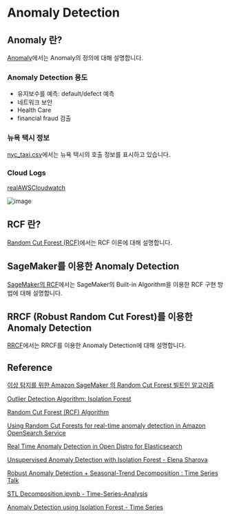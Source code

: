 # Anomaly Detection

## Anomaly 란?

[Anomaly](https://github.com/kyopark2014/ML-anomaly-detection/blob/main/anomaly.md)에서는 Anomaly의 정의에 대해 설명합니다. 

### Anomaly Detection 용도

- 유지보수를 예측: default/defect 예측
- 네트워크 보안
- Health Care
- financial fraud 검출 

### 뉴욕 택시 정보

[nyc_taxi.csv](https://github.com/kyopark2014/ML-anomaly-detection/blob/main/nyc-taxi/nyc_taxi.csv)에서는 뉴욕 택시의 호출 정보를 표시하고 있습니다.

### Cloud Logs

[realAWSCloudwatch](https://github.com/numenta/NAB/tree/master/data/realAWSCloudwatch)

![image](https://github.com/kyopark2014/ML-anomaly-detection/assets/52392004/3324aa46-838d-4d22-86b7-5bc73698772c)


## RCF 란?

[Random Cut Forest (RCF)](https://github.com/kyopark2014/ML-anomaly-detection/blob/main/rcf.md)에서는 RCF 이론에 대해 설명합니다.

## SageMaker를 이용한 Anomaly Detection

[SageMaker의 RCF](https://github.com/kyopark2014/ML-anomaly-detection/blob/main/SageMaker/README.md)에서는 SageMaker의 Built-in Algorithm을 이용한 RCF 구현 방법에 대해 설명합니다.



## RRCF (Robust Random Cut Forest)를 이용한 Anomaly Detection

[RRCF](https://github.com/kyopark2014/ML-anomaly-detection/blob/main/rrcf/README.md)에서는 RRCF를 이용한 Anomaly Detection에 대해 설명합니다.


## Reference 

[이상 탐지를 위한 Amazon SageMaker 의 Random Cut Forest 빌트인 알고리즘](https://aws.amazon.com/ko/blogs/korea/use-the-built-in-amazon-sagemaker-random-cut-forest-algorithm-for-anomaly-detection/)

[Outlier Detection Algorithm: Isolation Forest](https://datanetworkanalysis.github.io/2020/04/01/isolation_forest)

[Random Cut Forest (RCF) Algorithm](https://docs.aws.amazon.com/sagemaker/latest/dg/randomcutforest.html)

[Using Random Cut Forests for real-time anomaly detection in Amazon OpenSearch Service](https://aws.amazon.com/ko/blogs/big-data/using-random-cut-forests-for-real-time-anomaly-detection-in-amazon-opensearch-service/)

[Real Time Anomaly Detection in Open Distro for Elasticsearch](https://opensearch.org/blog/real-time-anomaly-detection-in-open-distro-for-elasticsearch/)

[Unsupervised Anomaly Detection with Isolation Forest - Elena Sharova](https://www.youtube.com/watch?v=5p8B2Ikcw-k)

[Robust Anomaly Detection + Seasonal-Trend Decomposition : Time Series Talk](https://www.youtube.com/watch?v=1NXryMoU7Ho)

[STL Decomposition.ipynb - Time-Series-Analysis](https://github.com/ritvikmath/Time-Series-Analysis/blob/master/STL%20Decomposition.ipynb)

[Anomaly Detection using Isolation Forest - Time Series](https://www.youtube.com/watch?v=hkXPdkPfgoo)

